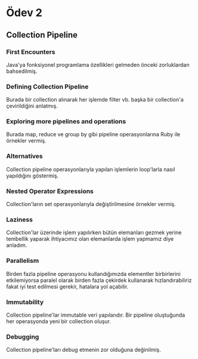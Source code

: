 # Ödev 2

## Collection Pipeline

### First Encounters

Java'ya fonksiyonel programlama özellikleri gelmeden önceki zorluklardan bahsedilmiş.

### Defining Collection Pipeline

Burada bir collection alınarak her işlemde filter vb. başka bir collection'a çevirildiğini anlatmış.

### Exploring more pipelines and operations

Burada map, reduce ve group by gibi pipeline operasyonlarına Ruby ile örnekler vermiş.

### Alternatives

Collection pipeline operasyonlarıyla yapılan işlemlerin loop'larla nasıl yapıldığını göstermiş.

### Nested Operator Expressions

Collection'ların set operasyonlarıyla değiştirilmesine örnekler vermiş.

### Laziness

Collection'lar üzerinde işlem yapılırken bütün elemanları gezmek yerine tembellik yaparak ihtiyacımız olan elemanlarda işlem yapmamız diye anladım.

### Parallelism

Birden fazla pipeline operasyonu kullandığımızda elementler birbirlerini etkilemiyorsa paralel olarak birden fazla çekirdek kullanarak hızlandırabiliriz fakat iyi test edilmesi gerekir, hatalara yol açabilir.

### Immutability

Collection pipeline'lar immutable veri yapılarıdır. Bir pipeline oluştuğunda her operasyonda yeni bir collection oluşur.

### Debugging

Collection pipeline'ları debug etmenin zor olduğuna değinilmiş.
